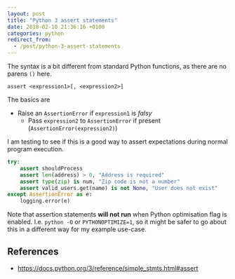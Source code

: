 ```yaml
---
layout: post
title: "Python 3 assert statements"
date: 2018-02-10 21:36:16 +0100
categories: python
redirect_from:
  - /post/python-3-assert-statements
---
```


The syntax is a bit different from standard Python functions, as there are no
parens `()` here.

```
assert <expression1>[, <expression2>]
```

The basics are
- Raise an `AssertionError` if `expression1` is *falsy*
  - Pass `expression2` to `AssertionError` if present (`AssertionError(expression2)`)

I am testing to see if this is a good way to assert expectations during
normal program execution.

```python
try:
    assert shouldProcess
    assert len(address) > 0, "Address is required"
    assert type(zip) is num, "Zip code is not a number"
    assert valid_users.get(name) is not None, "User does not exist"
except AssertionError as e:
    logging.error(e)
```

Note that assertion statements **will not run** when Python optimisation
flag is enabled. I.e. `python -O` or `PYTHONOPTIMIZE=1`, so it might be
safer to go about this in a different way for my example use-case.


## References
- <https://docs.python.org/3/reference/simple_stmts.html#assert>
